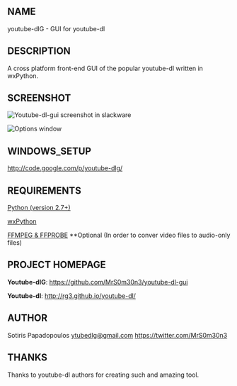 ## NAME
youtube-dlG - GUI for youtube-dl

## DESCRIPTION
A cross platform front-end GUI of the popular youtube-dl 
written in wxPython.

## SCREENSHOT
![Youtube-dl-gui screenshot in slackware](http://i.imgur.com/JiT6eZW.png)

![Options window](http://i.imgur.com/eShdoLD.png)

## WINDOWS_SETUP
http://code.google.com/p/youtube-dlg/

## REQUIREMENTS
[Python (version 2.7+)](http://www.python.org)

[wxPython](http://wxpython.org)

[FFMPEG & FFPROBE](http://www.ffmpeg.org)
**Optional (In order to conver video files to audio-only files)

## PROJECT HOMEPAGE

**Youtube-dlG**: https://github.com/MrS0m30n3/youtube-dl-gui

**Youtube-dl**: http://rg3.github.io/youtube-dl/

## AUTHOR

Sotiris Papadopoulos <ytubedlg@gmail.com>
https://twitter.com/MrS0m30n3

## THANKS

Thanks to youtube-dl authors for creating such and amazing tool.
